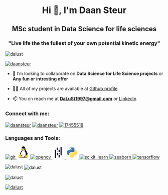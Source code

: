 <h1 align="center">Hi 👋, I'm Daan Steur</h1>
<h2 align="center">MSc student in Data Science for life sciences</h2>
<h3 align="center">"Live life the the fullest of your own potential kinetic energy"</h3>

<p align="left"> <img src="https://komarev.com/ghpvc/?username=dalust&label=Profile%20views&color=0e75b6&style=flat" alt="dalust" /> </p>


<p align="left"> <a href="https://twitter.com/daansteur" target="blank"><img src="https://img.shields.io/twitter/follow/daansteur?logo=twitter&style=for-the-badge" alt="daansteur" /></a> </p>

- 👯 I’m looking to collaborate on **Data Science for Life Science projects** or **Any fun or intresting offer**

- 👨‍💻 All of my projects are available at [Github profile](https://github.com/DaLuSt)

- 📫 You cn reach me at **DaLuSt1997@gmail.com** or [Linkedin](www.linkedin.com/in/daansteur)

<h3 align="left">Connect with me:</h3>
<p align="left">
<a href="https://twitter.com/daansteur" target="blank"><img align="center" src="https://raw.githubusercontent.com/rahuldkjain/github-profile-readme-generator/master/src/images/icons/Social/twitter.svg" alt="daansteur" height="30" width="40" /></a>
<a href="https://linkedin.com/in/daansteur" target="blank"><img align="center" src="https://raw.githubusercontent.com/rahuldkjain/github-profile-readme-generator/master/src/images/icons/Social/linked-in-alt.svg" alt="daansteur" height="30" width="40" /></a>
<a href="https://stackoverflow.com/users/17455518" target="blank"><img align="center" src="https://raw.githubusercontent.com/rahuldkjain/github-profile-readme-generator/master/src/images/icons/Social/stack-overflow.svg" alt="17455518" height="30" width="40" /></a>
</p>

<h3 align="left">Languages and Tools:</h3>
<p align="left"> <a href="https://git-scm.com/" target="_blank" rel="noreferrer"> <img src="https://www.vectorlogo.zone/logos/git-scm/git-scm-icon.svg" alt="git" width="40" height="40"/> </a> <a href="https://www.linux.org/" target="_blank" rel="noreferrer"> <img src="https://raw.githubusercontent.com/devicons/devicon/master/icons/linux/linux-original.svg" alt="linux" width="40" height="40"/> </a> <a href="https://opencv.org/" target="_blank" rel="noreferrer"> <img src="https://www.vectorlogo.zone/logos/opencv/opencv-icon.svg" alt="opencv" width="40" height="40"/> </a> <a href="https://pandas.pydata.org/" target="_blank" rel="noreferrer"> <img src="https://raw.githubusercontent.com/devicons/devicon/2ae2a900d2f041da66e950e4d48052658d850630/icons/pandas/pandas-original.svg" alt="pandas" width="40" height="40"/> </a> <a href="https://www.python.org" target="_blank" rel="noreferrer"> <img src="https://raw.githubusercontent.com/devicons/devicon/master/icons/python/python-original.svg" alt="python" width="40" height="40"/> </a> <a href="https://scikit-learn.org/" target="_blank" rel="noreferrer"> <img src="https://upload.wikimedia.org/wikipedia/commons/0/05/Scikit_learn_logo_small.svg" alt="scikit_learn" width="40" height="40"/> </a> <a href="https://seaborn.pydata.org/" target="_blank" rel="noreferrer"> <img src="https://seaborn.pydata.org/_images/logo-mark-lightbg.svg" alt="seaborn" width="40" height="40"/> </a> <a href="https://www.tensorflow.org" target="_blank" rel="noreferrer"> <img src="https://www.vectorlogo.zone/logos/tensorflow/tensorflow-icon.svg" alt="tensorflow" width="40" height="40"/> </a> </p>

<p><img align="left" src="https://github-readme-stats.vercel.app/api/top-langs?username=dalust&show_icons=true&locale=en&layout=compact" alt="dalust" /></p>

<p>&nbsp;<img align="center" src="https://github-readme-stats.vercel.app/api?username=dalust&show_icons=true&locale=en" alt="dalust" /></p>

<p><img align="center" src="https://github-readme-streak-stats.herokuapp.com/?user=dalust&" alt="dalust" /></p>

<p align="left"> <a href="https://github.com/ryo-ma/github-profile-trophy"><img src="https://github-profile-trophy.vercel.app/?username=dalust" alt="dalust" /></a> </p>
